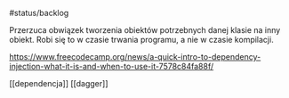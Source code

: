 #status/backlog 

Przerzuca obwiązek tworzenia obiektów potrzebnych danej klasie na inny obiekt. 
Robi się to w czasie trwania programu, a nie w czasie kompilacji. 

https://www.freecodecamp.org/news/a-quick-intro-to-dependency-injection-what-it-is-and-when-to-use-it-7578c84fa88f/

[[dependencja]]
[[dagger]]
